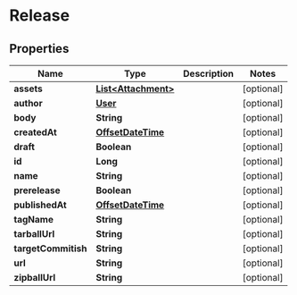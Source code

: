 
# Release

## Properties
Name | Type | Description | Notes
------------ | ------------- | ------------- | -------------
**assets** | [**List&lt;Attachment&gt;**](Attachment.md) |  |  [optional]
**author** | [**User**](User.md) |  |  [optional]
**body** | **String** |  |  [optional]
**createdAt** | [**OffsetDateTime**](OffsetDateTime.md) |  |  [optional]
**draft** | **Boolean** |  |  [optional]
**id** | **Long** |  |  [optional]
**name** | **String** |  |  [optional]
**prerelease** | **Boolean** |  |  [optional]
**publishedAt** | [**OffsetDateTime**](OffsetDateTime.md) |  |  [optional]
**tagName** | **String** |  |  [optional]
**tarballUrl** | **String** |  |  [optional]
**targetCommitish** | **String** |  |  [optional]
**url** | **String** |  |  [optional]
**zipballUrl** | **String** |  |  [optional]



